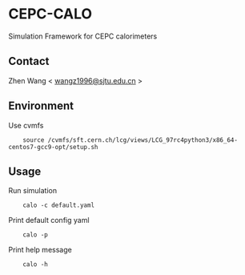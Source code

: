 # CEPC-CALO
Simulation Framework for CEPC calorimeters

## Contact
Zhen Wang < wangz1996@sjtu.edu.cn >

## Environment
Use cvmfs
```
	source /cvmfs/sft.cern.ch/lcg/views/LCG_97rc4python3/x86_64-centos7-gcc9-opt/setup.sh
```

## Usage
Run simulation
```
	calo -c default.yaml
```

Print default config yaml
```
	calo -p
```

Print help message
```
	calo -h
```


